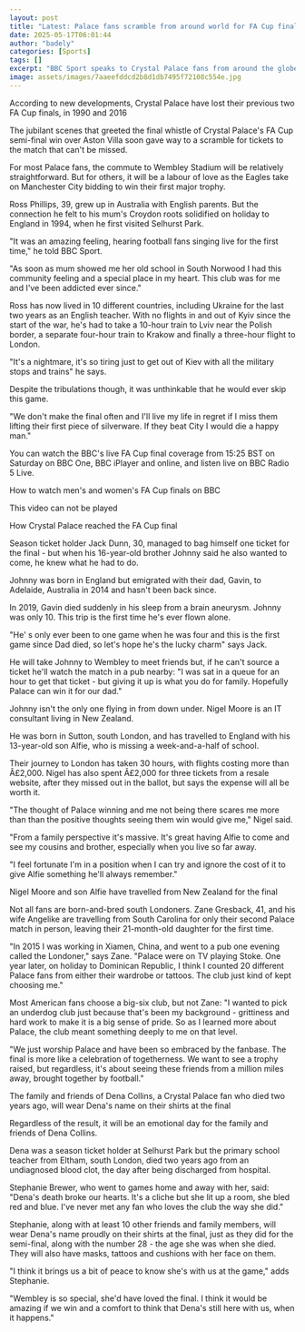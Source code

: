 ```yaml
---
layout: post
title: "Latest: Palace fans scramble from around world for FA Cup final"
date: 2025-05-17T06:01:44
author: "badely"
categories: [Sports]
tags: []
excerpt: "BBC Sport speaks to Crystal Palace fans from around the globe as they rush to Wembley Stadium for the FA Cup final against Manchester City."
image: assets/images/7aaeefddcd2b8d1db7495f72108c554e.jpg
---
```


According to new developments, Crystal Palace have lost their previous two FA Cup finals, in 1990 and 2016

The jubilant scenes that greeted the final whistle of Crystal Palace's FA Cup semi-final win over Aston Villa soon gave way to a scramble for tickets to the match that can't be missed. 

For most Palace fans, the commute to Wembley Stadium will be relatively straightforward. But for others, it will be a labour of love as the Eagles take on Manchester City bidding to win their first major trophy.

Ross Phillips, 39, grew up in Australia with English parents. But the connection he felt to his mum's Croydon roots solidified on holiday to England in 1994, when he first visited Selhurst Park.

"It was an amazing feeling, hearing football fans singing live for the first time," he told BBC Sport. 

"As soon as mum showed me her old school in South Norwood I had this community feeling and a special place in my heart. This club was for me and I've been addicted ever since."

Ross has now lived in 10 different countries, including Ukraine for the last two years as an English teacher. With no flights in and out of Kyiv since the start of the war, he's had to take a 10-hour train to Lviv near the Polish border, a separate four-hour train to Krakow and finally a three-hour flight to London. 

"It's a nightmare, it's so tiring just to get out of Kiev with all the military stops and trains" he says. 

Despite the tribulations though, it was unthinkable that he would ever skip this game.

"We don't make the final often and I'll live my life in regret if I miss them lifting their first piece of silverware. If they beat City I would die a happy man."

You can watch the BBC's live FA Cup final coverage from 15:25 BST on Saturday on BBC One, BBC iPlayer and online, and listen live on BBC Radio 5 Live.

How to watch men's and women's FA Cup finals on BBC

This video can not be played

How Crystal Palace reached the FA Cup final

Season ticket holder Jack Dunn, 30, managed to bag himself one ticket for the final - but when his 16-year-old brother Johnny said he also wanted to come, he knew what he had to do.

Johnny was born in England but emigrated with their dad, Gavin, to Adelaide, Australia in 2014 and hasn't been back since. 

In 2019, Gavin died suddenly in his sleep from a brain aneurysm. Johnny was only 10. This trip is the first time he's ever flown alone.

"He' s only ever been to one game when he was four and this is the first game since Dad died, so let's hope he's the lucky charm" says Jack. 

He will take Johnny to Wembley to meet friends but, if he can't source a ticket he'll watch the match in a pub nearby: "I was sat in a queue for an hour to get that ticket - but giving it up is what you do for family. Hopefully Palace can win it for our dad."

Johnny isn't the only one flying in from down under. Nigel Moore is an IT consultant living in New Zealand. 

He was born in Sutton, south London, and has travelled to England with his 13-year-old son Alfie, who is missing a week-and-a-half of school. 

Their journey to London has taken 30 hours, with flights costing more than Â£2,000. Nigel has also spent Â£2,000 for three tickets from a resale website, after they missed out in the ballot, but says the expense will all be worth it.

"The thought of Palace winning and me not being there scares me more than than the positive thoughts seeing them win would give me," Nigel said. 

"From a family perspective it's massive. It's great having Alfie to come and see my cousins and brother, especially when you live so far away. 

"I feel fortunate I'm in a position when I can try and ignore the cost of it to give Alfie something he'll always remember."

Nigel Moore and son Alfie have travelled from New Zealand for the final

Not all fans are born-and-bred south Londoners. Zane Gresback, 41, and his wife Angelike are travelling from South Carolina for only their second Palace match in person, leaving their 21-month-old daughter for the first time. 

"In 2015 I was working in Xiamen, China, and went to a pub one evening called the Londoner," says Zane. "Palace were on TV playing Stoke. One year later, on holiday to Dominican Republic, I think I counted 20 different Palace fans from either their wardrobe or tattoos. The club just kind of kept choosing me."

Most American fans choose a big-six club, but not Zane: "I wanted to pick an underdog club just because that's been my background - grittiness and hard work to make it is a big sense of pride. So as I learned more about Palace, the club meant something deeply to me on that level.

"We just worship Palace and have been so embraced by the fanbase. The final is more like a celebration of togetherness. We want to see a trophy raised, but regardless, it's about seeing these friends from a million miles away, brought together by football."

The family and friends of Dena Collins, a Crystal Palace fan who died two years ago, will wear Dena's name on their shirts at the final

Regardless of the result, it will be an emotional day for the family and friends of Dena Collins. 

Dena was a season ticket holder at Selhurst Park but the primary school teacher from Eltham, south London, died two years ago from an undiagnosed blood clot, the day after being discharged from hospital. 

Stephanie Brewer, who went to games home and away with her, said: "Dena's death broke our hearts. It's a cliche but she lit up a room, she bled red and blue. I've never met any fan who loves the club the way she did."

Stephanie, along with at least 10 other friends and family members, will wear Dena's name proudly on their shirts at the final, just as they did for the semi-final, along with the number 28 - the age she was when she died. They will also have masks, tattoos and cushions with her face on them. 

"I think it brings us a bit of peace to know she's with us at the game," adds Stephanie. 

"Wembley is so special, she'd have loved the final. I think it would be amazing if we win and a comfort to think that Dena's still here with us, when it happens."

